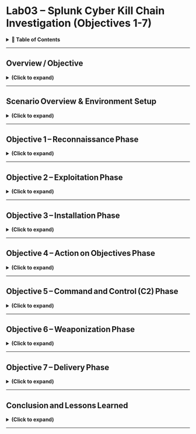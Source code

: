 
# Lab03 – Splunk Cyber Kill Chain Investigation (Objectives 1-7)

<details>
  <summary><b>📘 Table of Contents</b></summary>

  - [Overview / Objective](#overviewobjective-)
    - [Objective](#Objective)
    - [Environment & Prerequisites](#environmentprerequisites)
    - [Step-by-Step Walkthrough](#stepbystepwalkthrough)
    - [Findings / Analysis](#findingsanalysis)
  - [Scenario Overview & Environment Setup](#scenariooverview--environment-setup-)
    - [Scenario](#scenario)
    - [Data Sources](#datasources)
    - [Environment Setup](#environmentsetup)
    - [Independent Checks](#independentchecks)
    - [Findings / Analysis](#findingsanalysis1)
    - [What I Learned](#whatilearned)
  - [Objective 1 – Reconnaissance Phase](#objective1reconnaissancephase-)
    - [Overview](#overview)
    - [Step‑by‑Step Walkthrough](#stepbystepwalkthrough-1)
    - [Findings / Analysis](#findingsanalysis-2)
    - [What I Learned](#whatilearned1-)
  - [Objective 2 – Exploitation Phase](#objective2exploitationphase)
  - [Objective 3 – Installation Phase](#objective3installation-phase)
  - [Objective 4 – Action on Objectives Phase](#objective4actiononobjectives-phase)
  - [Objective 5 – Command and Control (C2) Phase](#objective5commandandcontrolc2phase)
  - [Objective 6 – Weaponization Phase](#objective6weaponizationphase)
  - [Objective 7 – Delivery Phase](#objective7deliveryphase)
  - [Conclusion and Lessons Learned](#conclusionandlessonslearned)
</details>

---

## Overview / Objective </br>

<details>

<summary><b>(Click to expand)</b></summary>

### Objective

The objective was to understand how an incident impacts confidentiality, integrity, or availability (CIA) and how **Splunk**, functioning as a Security Information and Event Management (SIEM) system, supports the incident‑handling process.

In this lab, I conducted a full end-to-end investigation of a simulated cyber incident using Splunk as my primary analysis tool. The scenario involved a web server defacement attack against `imreallynotbatman.com`, hosted by the fictional company Wayne Enterprises. My objectives were to trace the adversary’s actions through each stage of the **Lockheed Martin Cyber Kill Chain**, identify the attacker’s tactics, techniques, and procedures (TTPs), and correlate activity across multiple data sources such as HTTP logs, IDS alerts, and Sysmon telemetry. 

Throughout the lab, I performed detailed Splunk queries to uncover reconnaissance behavior, brute-force authentication attempts, malware installation, command and control (C2) communication, and the final defacement of the target system. Each query was analyzed line-by-line to understand what it revealed about the attacker’s behavior and how it maps to MITRE ATT&CK techniques. The overall objective was to strengthen my ability to think like a SOC analyst — connecting raw log data to broader threat frameworks, applying NIST SP 800-61 principles, and producing an actionable, evidence-based incident report. This lab emphasized not only technical proficiency with Splunk but also structured analytical thinking, documentation, and professional reporting skills critical to cybersecurity operations.


### Environment & Prerequisites

- Splunk Enterprise environment pre‑configured with the `botsv1` dataset.  
- Access to simulated log sources: Suricata IDS, IIS web server, Sysmon, and Fortigate firewall.  
- Familiarity with basic Splunk navigation and search syntax.

### Step‑by‑Step Walkthrough

The lab described incident handling as a structured response to any event that could jeopardize CIA. I reviewed Splunk’s role in aggregating and correlating logs from multiple systems to detect these events. No commands were executed yet, but I examined indexed data to confirm ingestion from multiple sources and verified connectivity to Splunk Search Head and Indexer components.

### Findings / Analysis

Understanding incident handling early clarified how every detection and response task later in the lab aligns with the **NIST SP 800‑61 r2** lifecycle and **CompTIA Security+ Domain 2 (Incident Response)**. The introduction underscored the need for predefined processes and emphasized that SIEM tools automate detection and correlation across multiple log types.

</details>

<!--
## Incident Handling Lifecycle

### Overview / Objective
The goal was to review the **Incident Handling Lifecycle** and understand each of its stages: Preparation, Detection & Analysis, Containment & Eradication, and Post‑Incident Activity.

### Step‑by‑Step Walkthrough
I studied the lifecycle diagram provided and matched each phase to Splunk functionality:
- **Preparation** → Configuring data inputs and alert rules.  
- **Detection & Analysis** → Using correlation searches to detect anomalies.  
- **Containment & Eradication** → Blocking IPs, disabling accounts, or isolating assets.  
- **Post‑Incident Activity** → Reporting and continuous improvement.

### Findings / Analysis
Each phase is cyclical and dependent on accurate log collection. I learned how Splunk supports these by offering correlation searches, risk‑based alerting, and notable events within Enterprise Security.

### What I Learned
The task strengthened my understanding that incident handling is continuous. Every incident fuels process improvement. This maps directly to **Security+ Domain 2.5 (Apply incident response procedures)** and NIST’s emphasis on lessons learned to enhance defensive posture.
-->

---

## Scenario Overview & Environment Setup </br>

<details>

<summary><b>(Click to expand)</b></summary>

### Scenario

The domain `imreallynotbatman.com` was defaced in a simulated breach of Wayne Enterprises. I examined the environment and collected relevant logs to track attacker actions across the Lockheed Martin Cyber Kill Chain.

<p align="center">
  <img src="images/splunk-cyber-kill-chain-investigation-01.png?raw=true&v=2" 
       alt="SIEM alert" 
       style="border: 2px solid #444; border-radius: 6px;" 
       width="300"><br>
  <em>Figure 1</em>
</p>

This part of the lab established the context of the lab and defined what constitutes a **security incident**. 

### Data Sources

- `stream:http` – Network flows.  
- `iis` – Web server access logs.  
- `suricata` – Intrusion Detection System alerts.  
- `XmlWinEventLog:Microsoft‑Windows‑Sysmon` – Endpoint process creation and network events.

### Environment Setup 

The investigation was performed in a virtual machine (VM) environment preconfigured for Splunk analysis. Once deployed, the VM was automatically assigned an internal IP address (`MACHINE_IP`) and initialized within a few minutes. The Splunk instance hosted the `botsv1` dataset — a realistic collection of simulated security event logs designed for enterprise-scale analysis. This dataset included various sourcetypes representing web, network, and host activity, allowing for comprehensive event correlation and threat investigation throughout the lab.

<blockquote>
<strong>Important Note:</strong> IP addresses in this lab are ephemeral and were recorded at the time of each step (placeholders such as `MACHINE_IP` are used in this write-up when the IP changed between sessions).
</blockquote>

I accessed Splunk Enterprise on the target VM (`10.201.17.82`, `http://10.201.33.31`, `10.201.117.123`, `10.201.119.166`, `10.201.5.103`, `10.201.35.24`, `10.201.116.59`, or `10.201.112.116`) using the AttackBox browser (AttackBox IP `10.201.122.5`,  `10.201.117-139`, or `10.201.81.194`). From the provided AttackBox (on the lab network) I verified reachability with ping, enumerated services with nmap, and inspected any web interfaces by opening `10.201.17.82` or `http://10.201.33.31` in the AttackBox browser.

- **Target:**  `10.201.17.82` and `10.201.33.31` (deployed in an isolated virtual lab environment)  
- **Context:**  I deployed the target machine and used the attacker VM to perform reconnaissance and basic connection tests.
- **Event Logs Source**: The dataset for this lab was indexed under [`index=botsv1`](https://github.com/splunk/botsv1), which contained all event data necessary for the analysis. The results showed multiple sourcetypes representing various log formats (network, web, and host data). This confirmed that the dataset was properly loaded and gave me a clear view of the log sources I would be analyzing throughout the lab.

In Splunk’s Search & Reporting app I confirmed the index=botsv1 dataset with `index=botsv1 | stats count by sourcetype` to understand what types of data were available

<p align="left">
  <img src="images/splunk-cyber-kill-chain-investigation.png?raw=true&v=2" 
       alt="SIEM alert" 
       style="border: 2px solid #444; border-radius: 6px;" 
       width="700"><br>
</p>

### Independent Checks 

I performed some independent, exploratory checks outside the provided lab instructions to validate connectivity and practice reconnaissance techniques.

<h4>(1) Checking Basic Connectivity (AttackBox Linux Bash terminal)</h4>

My goal here is to quickly confirm  whether the target is reachable from the AttackBox (verifies network connectivity and that the VM is up).

<p align="left">
  <img src="images/splunk-cyber-kill-chain-investigation-02.png?raw=true&v=2" 
       alt="SIEM alert" 
       style="border: 2px solid #444; border-radius: 6px;" 
       width="500"><br>
  <em>Figure 2</em>
</p>

```bash
ping -c 3 10.201.17.82
```
- `ping` — Sends ICMP Echo Request packets to the target to check if the host responds. Useful for basic reachability checks.
- `-c 3` — Limits the ping to 3 ICMP packets so the test is quick and concise.
- `10.201.17.82` — Target IP assigned to the analysis VM.

<h4>(2) Discovering Open Ports via Nmap (Attackbox Linux Bash terminal)</h4>

I also wanted to  enumerate which ports are open and which services are listening so I know where to focus further testing (web, SSH, custom services, etc.).

<p align="left">
  <img src="images/splunk-cyber-kill-chain-investigation-03.png?raw=true&v=2" 
       alt="SIEM alert" 
       style="border: 2px solid #444; border-radius: 6px;" 
       width="500"><br>
  <em>Figure 3</em>
</p>

Welp, that didn't work, so I just moved on for now. This is all my own confirmation check, and not necessary for this lab.

```bash
nmap -sS -sV -p- 10.201.17.82
```
- `nmap` — Network scanner used to discover hosts and services on a network.
- `-sS` — TCP SYN scan (also called "half-open" scan). It sends a SYN and analyzes the response without completing the TCP handshake; it's fast and stealthier than a full connect scan.
- `-sV` — Service/version detection. Nmap attempts to identify the service running on each open port and the software version (e.g., Apache 2.4.41).
- `-p-` — Scan every TCP port (1–65535). Useful if you want a full port sweep rather than just common ports.
- `10.201.17.82` — The target IP.

<h4>(3) Checking Basic Connectivity (AttackBox Linux Bash terminal)</h4>

My goal here is to try verifying that the web server is present, inspect response headers (server, cookies, redirects, status codes), and quickly retrieve pages for manual review or to inform later automated testing.

<p align="left">
  <img src="images/splunk-cyber-kill-chain-investigation-04.png?raw=true&v=2" 
       alt="SIEM alert" 
       style="border: 2px solid #444; border-radius: 6px;" 
       width="500"><br>
  <em>Figure 4</em>
</p>

```bash
curl -I http://10.201.17.82
curl http://10.201.17.82/index.php
```
- `curl` — Command-line tool to transfer data from or to a server using various protocols (HTTP, HTTPS, FTP, etc.).
- `-I` — Requests only the HTTP headers (HEAD request), useful for quickly seeing server type, status code, and response headers without downloading the full page.
- `http://10.201.17.82` — The target’s web root. If a web service listens on a nonstandard port, include `:port` (for example `http://10.201.17.82:8000`).
- `http://10.201.17.82/index.php` — Example path to fetch a specific page or endpoint to see content or responses.

<h4>(4) Testing Specific TCP Ports via netcat (AttackBox Linux Bash terminal)</h4>

I wanted quick verification of whether a specific port is accepting TCP connections (faster than a full nmap when you want to check individual services).

<p align="left">
  <img src="images/splunk-cyber-kill-chain-investigation-05.png?raw=true&v=2" 
       alt="SIEM alert" 
       style="border: 2px solid #444; border-radius: 6px;" 
       width="500"><br>
  <em>Figure 5</em>
</p>

```bash
nc -vz 10.201.17.82 80
nc -vz 10.201.17.82 22
```
- `nc` (netcat) — Lightweight utility for reading/writing raw TCP/UDP connections. Great for quick port checks and banner grabbing.
- `-v` — Verbose output to show connection attempts and results.
- `-z` — Zero-I/O mode: used for scanning/listening without sending data (useful for quick port checks).
- `10.201.17.82 80` — Target IP and port to test (80 = HTTP).

#### Practical Checklist I Used
- Deploy the target VM and copy the target IP. 
- Open the AttackBox and ensure I am on the lab network.  
- Run `ping` to confirm host is up.  
- Run `nmap` (full or targeted) to discover open ports and services.  
- Use `curl` or the AttackBox browser to fetch web pages if HTTP(S) is available.  
- Use `nc` to quickly test specific ports.  
- If SSH is exposed and credentials are provided by the lab, use `ssh` for interactive access.  
- Terminate or extend the VM when finished with the investigation.

### Findings / Analysis

All expected sourcetypes were present. Understanding these sources early streamlined later correlation searches across network and host data. This setup phase emphasized the importance of situational awareness before analysis. Knowing data sources and their fields prevents misinterpretation of logs—a skill fundamental to blue‑team operations. This relates to **MITRE ATT&CK TA0001 (Initial Access)** and Security+ objectives covering data collection and correlation.


</details>

---

## Objective 1 – Reconnaissance Phase </br>
<details>

<summary><b>(Click to expand)</b></summary>

### Overview

The objective was to detect early reconnaissance activity targeting `imreallynotbatman.com`. Reconnaissance is the first phase of the Cyber Kill Chain, where adversaries gather intelligence about targets.


### Step‑by‑Step Walkthrough

<h4>(Step 1) I began by searching the dataset for any logs referencing the domain.</h4>

```spl
index=botsv1
imreallynotbatman.com
```
- **index=botsv1**  –  Specifies the data source or repository (database of logs).
- **imreallynotbatman.com**  –  Specifies the specific domain I'm investigating, like a keyword search for the targeted domain to capture any events involving the compromised (defaced) web server.

<p align="left">
  <img src="images/splunk-cyber-kill-chain-investigation-06.png?raw=true&v=2" 
       alt="SIEM alert" 
       style="border: 2px solid #444; border-radius: 6px;" 
       width="1000"><br>
  <em>Figure 6</em>
</p>

This returned several sourcetypes, including `suricata`, `stream:http`, `fortigate_utm`, and `iis`. 

<p align="left">
  <img src="images/splunk-cyber-kill-chain-investigation-07.png?raw=true&v=2" 
       alt="SIEM alert" 
       style="border: 2px solid #444; border-radius: 6px;" 
       width="1000"><br>
  <em>Figure 7</em>
</p>

<h4>(Step 2) I refined the query to focus on HTTP traffic because the domain represents a web address.</h4>

I first limited my query to `HTTP` traffic using `sourcetype=stream:http` to focus only on web communication logs and reduce unrelated results. This made the search faster and more precise, allowing me to see which source IPs had connected to that domain. The results showed two main IPs — `40.80.148.42` and `23.22.63.114`, with the first generating the majority of HTTP requests, suggesting it was the primary host involved in the connection.

<p align="left">
  <img src="images/splunk-cyber-kill-chain-investigation-08.png?raw=true&v=2" 
       alt="SIEM alert" 
       style="border: 2px solid #444; border-radius: 6px;" 
       width="1000"><br>
  <em>Figure 8</em>
</p>

```spl
index=botsv1
imreallynotbatman.com
sourcetype=stream:http
```
- **sourcetype=stream:http** – Selects HTTP network flows to focus on web communication logs and investigate potential enumeration behavior.  

From this search, I identified two IPs (`40.80.148.42` and `23.22.63.114`) repeatedly connecting to the server (identified via `src_ip` field in Splunk). `40.80.148.42` was by far generating the majority of the HTTP requests. So I investigated `40.80.148.42` first.

<p align="left">
  <img src="images/splunk-cyber-kill-chain-investigation-09.png?raw=true&v=2" 
       alt="SIEM alert" 
       style="border: 2px solid #444; border-radius: 6px;" 
       width="1000"><br>
  <em>Figure 9</em>
</p>

<h4>(Step 3) I needed to validate that this was indeed a scanning attempt by `40.80.148.42`.</h4>

I started by narrowing my search query to Suricata logs using the query:

```spl
index=botsv1
imreallynotbatman.com
sourcetype:suricata
```

<p align="left">
  <img src="images/splunk-cyber-kill-chain-investigation-10.png?raw=true&v=2" 
       alt="SIEM alert" 
       style="border: 2px solid #444; border-radius: 6px;" 
       width="1000"><br>
  <em>Figure 10: This query will show the logs from the suricata log source that are from the source IP 40.80.248.42</em>
</p>

After using the Suricata IDS logs, and then filtering events generated by the source IP `40.80.148.42`, I found 46 distinct alert signatures under the `alert.signature` field. These included exploit attempts (active recon) such as Cross-Site Scripting, SQL Injection, XXE, and Shellshock (CVE-2014-6271). Most likely to test or exploit vulnerabilities. 

The large number of repeated detections and variety of triggered signatures confirm that this IP was performing reconnaissance and vulnerability scanning against the target host 192.168.250.70.

<p align="left">
  <img src="images/splunk-cyber-kill-chain-investigation-11.png?raw=true&v=2" 
       alt="SIEM alert" 
       style="border: 2px solid #444; border-radius: 6px;" 
       width="1000"><br>
  <em>Figure 11</em>
</p>

While reviewing Suricata events for source IP `40.80.148.42`, one of the first alerts observed was “SURICATA HTTP Host header invalid.” This alert typically appears when an HTTP request contains a malformed or empty Host header, which is something normal browsers rarely do. 

HTTP requests with empty headers are common with automated vulnerability scanners or reconnaissance tools, which sends deliberately malformed requests to see how a web server responds. The goal of this attacker was most likely to fingerprint the web application, determine how it handles unexpected inputs, and identify potential misconfigurations.

<p align="left">
  <img src="images/splunk-cyber-kill-chain-investigation-12.png?raw=true&v=2" 
       alt="SIEM alert" 
       style="border: 2px solid #444; border-radius: 6px;" 
       width="1000"><br>
  <em>Figure 12</em>
</p>

Because this activity doesn’t exploit a specific vulnerability but instead maps and tests the server’s behavior, it’s a strong indicator of active reconnaissance.

### Findings / Analysis

- `40.80.148.42` accounted for over  90 % of the requests, and was consistent with automated vulnerability scanning. Active recon evidence included frequent GET requests.
- I filtered the Suricata logs for traffic from the attacker IP `40.80.148.42` to the web server `192.168.250.70`. In the `http_referrer` field, I found multiple entries pointing to paths such as `/joomla/index.php` and `/joomla/administrator/`. These are specific to the Joomla content management system, confirming the web server was running Joomla. This field typically shows the URL of the webpage that directed the client to the current resource, so basically where each request originated from.
- To further investigate the nature of the attack, I examined the `http_user_agent` field in the same logs. This field identifies the software or tool that generated each `HTTP` request, which helps determine whether the traffic originated from a legitimate browser or an automated scanner. Within this field, I found entries containing the string `acunetix_wvs_security_test`, a known signature used by the Acunetix web vulnerability scanner. Combined with the presence of the Shellshock (CVE-2014-6271) exploit pattern, this confirms that the attacker was using Acunetix to perform automated reconnaissance and vulnerability testing against the Joomla server.
- Summary:
  - CMS of web server: Joomla
  - Scanner attacker likely used: Acunetix
  - CVE: 2014-6271 (Shellshock)

### What I Learned

This task demonstrated how correlated IDS and network logs can expose early attacker behavior. Recognizing reconnaissance helps defenders act during the earliest possible stage of an attack, aligning with **Security+ Domain 3 (Threat Detection)** and **NIST IR Phase – Identification** (Woohoo! Earning my CompTIA Sec+ cert was worth it).

</details>

---

## Objective 2 – Exploitation Phase</br>

<details>

<summary><b>(Click to expand)</b></summary>

### Overview
The objective was to confirm whether the attacker attempted or succeeded in exploiting vulnerabilities discovered during reconnaissance—specifically targeting the Joomla CMS running on the web server.

**The information we have so far:**
- I found two IP addresses from the reconnaissance phase that were sending requests to the web server:
    - `40.80.148.42`
    - `23.22.63.114`
 - One of the IPs `40.80.148.42` was seen attempting to scan the web server with IP `192.168.250.70`.
 - The attacker was using the web scanner Acunetix for the scanning attempt.
 - The webserver is using the Joomla CMS.

### Step‑by‑Step Walkthrough

<h4>(Step 1) I began by running three Splunk searches to analyze web activity targeting the imreallynotbatman.com web server</h4>

  - <b>First query:</b> I immediately noticed `40.80.148.42` has made the majority of requests with 17483 requests and `23.22.63.114` made 1235 requests against web server (Figure 13).
  - <b>Second query:</b> Saw that `40.80.148.42`, `23.22.63.114`, and `192.168.2.50` have all made HTTP requests to the web server by looking into the `src_ip` field (Figure 14). Looking into the `http_method` field, I saw that most of the HTTP traffic observed consisted of POST requests directed at the web server (see Figure 15).
  - <b>Third query:</b> Confirmed that both `40.80.148.42` and `23.22.63.114` sent POST requests to the web server, with the majority originating from `40.80.148.42` (see Figure 16).

<blockquote>
Below are more details about each query and the corresponding findings.
</blockquote>

_<b>First query (Step 1)</b>_

This query was used to identify which client IPs accessed the domain name, and the count events per source IP, regardless of how it resolved (`sourcetype=stream:*`). This search focused on hostname-based activity across multiple Stream sourcetypes (`sourcetype=stream:*`), capturing a broad view of traffic involving the domain (including DNS and HTTP Host header references).

<p align="left">
  <img src="images/splunk-cyber-kill-chain-investigation-13.png?raw=true&v=2" 
       alt="SIEM alert" 
       style="border: 2px solid #444; border-radius: 6px;" 
       width="1000"><br>
  <em>Figure 13</em>
</p>

```spl
index=botsv1 imreallynotbatman.com sourcetype=stream:* 
| stats count(src_ip) as Requests by src_ip 
| sort -Requests
```

- **sourcetype=stream*** – Includes all protocol types captured by Splunk Stream. This provides a full view of potential attack vectors.  
- **stats count(src_ip) as Requests by src_ip** – Counts events per source IP. Doing so identifies hosts generating abnormal traffic.  
- **sort -Requests** – Orders results descending. This is to highlight the most active attackers first.

_<b>Second query (Step 1)</b>_

This query was used to narrow the scope to HTTP requests directed specifically to the web server’s IP address to identify all inbound HTTP traffic. This provided a more focused look at network-level interactions and potential data submissions to the site. As part of the second query, I looked into the `http_method` field and saw that most of the HTTP traffic observed consisted of POST requests directed at the web server (see Figure 15). POST requests typically carry credentials during authentication.

```spl
index=botsv1
sourcetype=stream:http
dest_ip="192.168.250.70"
```

- **dest_ip="192.168.250.70"** – Specifies the web server. Helps focus on attacker traffic targeting the web server.  
- **sourcetype=stream:http** - Specifically records HTTP protocol events, including details like source/destination IPs, methods (GET/POST), URLs, headers, and response codes.

<p align="center">
  <img src="images/splunk-cyber-kill-chain-investigation-14.png?raw=true&v=2" width="45%">
  <img src="images/splunk-cyber-kill-chain-investigation-15.png?raw=true&v=2" width="45%">
  <br>
  <sub>Figure 14 (left) & Figure 15 (right)</sub>
</p>

_<b>Third query (Step 1)</b>_ 

Was used to identify which IP addresses sent POST requests to the web server and counted how many requests each one made.

```spl
index=botsv1
sourcetype=stream:http
dest_ip="192.168.250.70"
http_method=POST
```

- **dest_ip="192.168.250.70"** – Specifies the web server. Helps focus on attacker traffic targeting the web server.  
- **sourcetype=stream:http** - Specifically records HTTP protocol events, including details like source/destination IPs, methods (GET/POST), URLs, headers, and response codes.
- **http_method=POST** - Narrowed the scope to HTTP POST requests directed specifically to the web server’s IP address.

<p align="left">
  <img src="images/splunk-cyber-kill-chain-investigation-16.png?raw=true&v=2" 
       alt="SIEM alert" 
       style="border: 2px solid #444; border-radius: 6px;" 
       width="1000"><br>
  <em>Figure 16</em>
</p>

<h4>(Step 2) After identifying that the target web server uses the Joomla CMS, I wanted to check if anyone tried accessing the admin login page. Admin pages are important to monitor because attackers often try to reach them first when attempting to log in or exploit a site. I began by running two Splunk queries</h4>

<blockquote>
Through a quick online search, I learned that Joomla’s admin login page is usually found at: `/joomla/administrator/index.php`. 
</blockquote>

- <b>First query:</b> Immediately noticed after inspecting the `form_data` field that there were multiple login attempts to `/joomla/administrator/index.php`. The field `form_data` contained the requests sent through the form on the admin panel page, which has a login page.
- <b>Second query:</b> Used to create a table containing important fields such as destination ip (`dest_ip`), HTTP method (`http_method`), URI (`uri`), and form data (`form_data`), and eventually IP `23.22.63.114` was trying to guess the password by brute-forcing and attempting numerous passwords.

<blockquote>
Below are more details about each query and the corresponding findings.
</blockquote>

_<b>First query (Step 2)</b>_ 

Used to identify traffic coming into this URI (`/joomla/administrator/index.php`). 

```spl
index=botsv1
imreallynotbatman.com
sourcetype=stream:http
dest_ip="192.168.250.70"
uri="/joomla/administrator/index.php"
```

- **imreallynotbatman** - Matches the domain name in the event data (like in the HTTP host header). This ensured I was only pulling events related to that specific website, especially if the same web server hosts multiple domains.
- **dest_ip="192.168.250.70"** – Specifies the web server. Helps focus on attacker traffic targeting the web server's IP address at the network level. Ensured I was only capturing traffic sent to the actual web server, regardless of what hostname or alias was used in the request.
- **sourcetype=stream:http** - Specifically records HTTP protocol events, including details like source/destination IPs, methods (GET/POST), URLs, headers, and response codes.
- **uri="/joomla/administrator/index.php"** - Specifies the URI path being requested. In this case, it filters for requests targeting Joomla’s admin login page, which is a common location attackers probe when trying to gain access.

<p align="left">
  <img src="images/splunk-cyber-kill-chain-investigation-17.png?raw=true&v=2" 
       alt="SIEM alert" 
       style="border: 2px solid #444; border-radius: 6px;" 
       width="1000"><br>
  <em>Figure 17</em>
</p>

_<b>Second query (Step 2)</b>_

Was used to create a table containing important fields such as destination ip (`dest_ip`), HTTP method (`http_method`), URI (`uri`), and form data (`form_data`), and eventually extract the username and password credentials attempted using `form_data`. 

```spl
index=botsv1
imreallynotbatman.com
sourcetype=stream:http
dest_ip="192.168.250.70"
uri="/joomla/administrator/index.php"
| table _time uri src_ip dest_ip form_data
```

- **imreallynotbatman** - Matches the domain name in the event data (like in the HTTP host header). This ensured I was only pulling events related to that specific website, especially if the same web server hosts multiple domains.
- **sourcetype=stream:http** - Specifically records HTTP protocol events, including details like source/destination IPs, methods (GET/POST), URLs, headers, and response codes.
- **dest_ip="192.168.250.70"** – Specifies the web server. Helps focus on attacker traffic targeting the web server's IP address at the network level. Ensured I was only capturing traffic sent to the actual web server, regardless of what hostname or alias was used in the request.
- **uri="/joomla/administrator/index.php" - Specifies the URI path being requested. In this case, it filters for requests targeting Joomla’s admin login page, which is a common location attackers probe when trying to gain access.
- **table _time uri src_ip dest_ip form_data** - Took all results from my search and displayed only the specific fields I cared about in a easy-to-read table.

<p align="left">
  <img src="images/splunk-cyber-kill-chain-investigation-18.png?raw=true&v=2" 
       alt="SIEM alert" 
       style="border: 2px solid #444; border-radius: 6px;" 
       width="1000"><br>
  <em>Figure 18</em>
</p>

<blockquote>
Inspecting the `form_data` field revealed multiple login attempts to `/joomla/administrator/index.php` from IP `23.22.63.114`.
</blockquote>

<blockquote>
<strong>Note:</strong> To further narrow down my results, I could add a specific source IP to the query, such as src_ip="40.80.148.42". This would limit the search to only show HTTP requests sent from that particular client. Filtering by source IP helps identify which system initiated the traffic, making it easier to trace suspicious behavior or confirm repeated login attempts from the same host. This kind of filter is especially useful when analyzing targeted activity against the Joomla admin login page.
</blockquote>

<h4>(Step 3) After confirming that most traffic to "/joomla/administrator/index.php" (Joomla's admin login page) were POST requests (mostly from `40.80.148.42`, with some from `23.22.63.114`), I wanted to extract the submitted form fields to see the username and password values those POST attempts used.</h4>

Previously, after inspecting the `form_data` field and confirmed multiple login attempts to `/joomla/administrator/index.php`, I used regex to extract only the username (`username`) and password (`passwd`) fields:

```spl
index=botsv1
sourcetype=stream:http
dest_ip="192.168.250.70"
http_method=POST
uri="/joomla/administrator/index.php"
form_data=*username*passwd*
| table _time uri src_ip dest_ip form_data
```

- **sourcetype=stream:http** - Filters to HTTP events captured by Splunk Stream (application-layer HTTP requests and related fields).
- **dest_ip="192.168.250.70"** – Specifies destination IP which only returns events whose destination IP is the web server.
- **http_method=POST** - Keeps only HTTP POST requests (commonly used for form submissions, like login attempts).
- **uri="/joomla/administrator/index.php"** - Specifies the URI path being requested. In this case, it filters for requests targeting Joomla’s admin login page, which is a common location attackers probe when trying to gain access.
- **form_data=*username*passwd*** - Wildcard match intended to find events where the `form_data` field contains the fields `username` and `passwd`.
- **table _time uri src_ip dest_ip form_data** - Took all results from my search and displayed only the specific fields I cared about in a easy-to-read table.

<blockquote>
<strong>Note:</strong> I filtered HTTP POST traffic to `dest_ip=192.168.250.70` and the Joomla admin URI `/joomla/administrator/index.php` to find login attempts. I used the server IP rather than the domain because the IP reliably captures all traffic to that machine in this lab environment; adding the domain would only be necessary if the server hosted multiple sites and I needed to confirm the virtual host. I then displayed "form_data" to inspect submitted "username" and "passwd" values.
</blockquote>

<p align="left">
  <img src="images/splunk-cyber-kill-chain-investigation-19.png?raw=true&v=2" 
       alt="SIEM alert" 
       style="border: 2px solid #444; border-radius: 6px;" 
       width="1000"><br>
  <em>Figure 19</em>
</p>

<h4>(Step 4) After extracting the submitted form fields to see the username and password values those POST attempts used, I ran two Splunk queries utilizing regular expressions.</h4>
  
- **The first query** was to extract all password found in the `passwd` field.
- **The second query** was used identify whether credential submissions came from normal browsers or from automated tools/scripts; patterns in user-agents help distinguish human traffic from likely scanning or brute-force activity.

<blockquote>
Below are more details about each query and the corresponding findings.
</blockquote>

_<b>First query (Step 4)</b>_

Used to extract all password found in the `passwd` field.

```spl
index=botsv1
sourcetype=stream:http
dest_ip="192.168.250.70"
http_method=POST
form_data=*username*passwd*
| rex field=form_data "passwd=(?<creds>\w+)"
| table src_ip creds
```

- **sourcetype=stream:http** - Filters to HTTP events captured by Splunk Stream (application-layer HTTP requests and related fields).
- **dest_ip="192.168.250.70"** – Specifies destination IP which only returns events whose destination IP is the web server.
- **http_method=POST** - Keeps only HTTP POST requests (commonly used for form submissions, like login attempts).
- **form_data=*username*passwd*** - Wildcard match intended to find events where the `form_data` field contains the fields `username` and `passwd`.
- **| rex field=form_data "passwd=(?<creds>\w+)"** — extract the password value into a new field called `creds`.
    - **?<creds>** — name for the capture. In Splunk rex, that becomes the field name `creds`
    - **\w** — a character class that matches any “word” character: letters (A–Z, a–z), digits (0–9), and underscore (_)
    - **+** — a quantifier meaning “one or more” of the previous token
    - Together: **(?<creds>\w+)** captures one or more word characters and stores them in the field `creds`
- **| table src_ip creds** - Show a simple table with the client IP and the extracted password.

<blockquote>
<strong>Note:</strong>I removed the uri filter (uri="/joomla/administrator/index.php") filter to capture any HTTP POSTs to `192.168.250.70` that included login fields, since credential submissions can occur at multiple or inconsistent paths and the uri field is not always present in every event. The query then uses a rex to extract the "passwd" value into "creds" and shows the source IP and password attempts.
</blockquote>

<p align="left">
  <img src="images/splunk-cyber-kill-chain-investigation-20.png?raw=true&v=2" 
       alt="SIEM alert" 
       style="border: 2px solid #444; border-radius: 6px;" 
       width="1000"><br>
  <em>Figure 20</em>
</p>

_<b>Second query (Step 4)</b>_ 

I ran this query to identify whether credential submissions came from normal browsers or from automated tools/scripts. Patterns in "user-agents" helped distinguish human traffic from likely scanning or brute-force activity.

This query finds POSTs to the server that look like login attempts, pulls out the password token into `creds`, and shows when they happened (`_time`), who sent them (`src_ip`), what `URI` was requested, and which client/tool (`user_agent`) made the request.

```spl
index=botsv1
sourcetype=stream:http
dest_ip="192.168.250.70"
http_method=POST
form_data=*username*passwd*
| rex field=form_data "passwd=(?<creds>\w+)"
| table _time src_ip uri http_user_agent creds
```

- **sourcetype=stream:http** - Filters to HTTP events captured by Splunk Stream (application-layer HTTP requests and related fields).
- **dest_ip="192.168.250.70"** – Specifies destination IP which only returns events whose destination IP is the web server.
- **http_method=POST** - Keeps only HTTP POST requests (commonly used for form submissions, like login attempts).
- **form_data=*username*passwd*** - Wildcard match intended to find events where the `form_data` field contains the fields `username` and `passwd`.
- **| rex field=form_data "passwd=(?<creds>\w+)"** — extract the password value into a new field called `creds`.
    - **?<creds>** — name for the capture. In Splunk rex, that becomes the field name `creds`
    - **\w** — a character class that matches any “word” character: letters (A–Z, a–z), digits (0–9), and underscore (_)
    - **+** — a quantifier meaning “one or more” of the previous token
    - Together: **(?<creds>\w+)** captures one or more word characters and stores them in the field `creds`
- **| table _time src_ip uri http_user_agent creds** - Shows a table that outputs as a table showing:
    - **_time** = when the request happened
    - **src_ip** = client IP that made the request
    - **uri** = requested path (even though you didn’t filter on it here)
    - **http_user_agent** = the browser or tool used
    - **creds** = the extracted password value

<p align="left">
  <img src="images/splunk-cyber-kill-chain-investigation-21.png?raw=true&v=2" 
       alt="SIEM alert" 
       style="border: 2px solid #444; border-radius: 6px;" 
       width="1000"><br>
  <em>Figure 21</em>
</p>

This result clearly shows a continuous brute-force attack attempt from an IP `23.22.63.114` using what appears to be a python script. 1 login attempt from IP `40.80.148.42` using the Mozilla browser. The successful credentials were `admin : batman`, originating from `40.80.148.42`.

<blockquote>
<strong>Note:</strong> I updated the extraction to create separate fields (`username` and `passwd`) using rex, [^&\s]+ and urldecode(), so both submitted credentials appear in the table (preventing one extraction from overwriting the other).
</blockquote>

```spl
index=botsv1 sourcetype=stream:http dest_ip="192.168.250.70" http_method=POST form_data=*username*passwd*
| rex field=form_data "passwd=(?<password>[^&\s]+)"
| rex field=form_data "username=(?<username>[^&\s]+)"
| eval username = urldecode(username), password = urldecode(password)
| table _time src_ip uri http_user_agent username password
```

- **password** and **username** are separate fields - Gives each reg a different name so one doesn’t overwrite the other; I end up with two columns (username, password) instead of one mixed-up creds.
- **[^&\s]+** - Basically means “grab everything until the next & or space,” so it captures special characters and the full value (e.g., passwd=p@ss! → p@ss!) instead of stopping at non-word chars.
- **urldecode()** converts URL-encoded characters to normal text (e.g., %40 → @, + → space), so I could read the actual username/password instead of gibberish.

### Findings / Analysis

- Evidence confirmed a brute‑force attack followed by successful authentication. `23.22.63.114` performed failed attempts while `40.80.148.42` achieved login success.
- Analysis of the `botsv1` logs shows a coordinated scanning and credential-attack against the Joomla admin endpoint (`/joomla/administrator/index.php`) on `192.168.250.70`.
- Two hostile IPs were prominent: `40.80.148.42` (the source of the majority of requests and broader Acunetix-style scanning) and `23.22.63.114` (which generated numerous repeated POSTs consistent with brute-force attempts).
- By extracting `form_data` with rex I recovered submitted credentials and found that most attempts from `23.22.63.114` failed, while `40.80.148.42` achieved a successful login using `admin:batman`.
- `User-agent`  further differentiated the traffic which was automated/scripted agents for the brute-force activity versus a browser-like agent for the successful login—so the activity aligns with scanning followed by credential compromise (ATT&CK T1110).

### What I Learned
This task taught me how to use Splunk dto detect web-based brute-force and credential attacks through HTTP method filtering and field extraction. It emphasized the value of regex for pulling data points from raw logs and how statistics commands summarize large volumes eddiciently. From a SOC perspective, this correlated to MITRO ATT&CK T1110 (Brute Force) and Security Domain 3.2 (Analyze Indicators of Compromise).

</details>

---

## Objective 3 – Installation Phase</br>

<details>

<summary><b>(Click to expand)</b></summary>

### Overview
The objective of this task was to now verify whether the attacker successfully installed or executed any malicious payloads following exploitation. In the Cyber Kill Chain, **Installation** represents the stage where adversaries establish persistence within a target environment, typically by deploying malware or backdoors. 

I ran 3 Splunk queries to achieve this:

  - <b>First query:</b> I ran this query to search for evidence of file uploads to the compromised host (web server) with the IP `192.168.250.70`.
  - <b>Second query:</b> Saw that `40.80.148.42`, `23.22.63.114`, and `192.168.2.50` have all made HTTP requests to the web server by looking into the `src_ip` field (Figure 14). Looking into the `http_method` field, I saw that most of the HTTP traffic observed consisted of POST requests directed at the web server (see Figure 15).
  - <b>Third query:</b> Confirmed that both `40.80.148.42` and `23.22.63.114` sent POST requests to the web server, with the majority originating from `40.80.148.42` (see Figure 16).

<blockquote>
Below are more details about each query and the corresponding findings.
</blockquote>

### Step‑by‑Step Walkthrough

<h4>(Step 1) After confirming successful authentication from the prior phase (`40.80.148.42` achieved a successful login using `admin:batman`), I searched for evidence of file uploads to the compromised host using the first query</h4>

```spl
index=botsv1
sourcetype=stream:http
dest_ip="192.168.250.70" *.exe
```
- **index=botsv1** – Targets the dataset containing simulated incident logs. Ensured only relevant Splunk BOTSv1 data is queried.  
- **sourcetype=stream:http** – Filters events to HTTP network traffic. Malware is often delivered via HTTP uploads.  
- **dest_ip="192.168.250.70"** – Specifies the compromised web server. Focuses on inbound traffic directed at the victim.  
- **.exe** – Keyword search for executable files. This detects potential binary uploads used to install persistence agents.

<p align="left">
  <img src="images/splunk-cyber-kill-chain-investigation-22.png?raw=true&v=2" 
       alt="SIEM alert" 
       style="border: 2px solid #444; border-radius: 6px;" 
       width="1000"><br>
  <em>Figure 22</em>
</p>

I examined the `part_filename{}` field in Splunk to identify any files transferred over the network during the activity. The results displayed two filenames: `3791.exe` and `agent.php`, which appear to be executable files in HTTP traffic that were either downloaded or executed on the web server.

<h4>(Step 2) I had to confirm if any of these files came from the IP addresses that were found to be associated in objective 2</h4>

- `40.80.148.42`,
- `23.22.63.114`, or
- `192.168.2.50`

I ran the following search query to find out if `3791.exe` came from any of the the IP addresses in question:

```spl
index=botsv1
sourcetype=stream:http
dest_ip="192.168.250.70"
"part_filename{}"="3791.exe"
```
- **index=botsv1** - Searches within the `botsv1` dataset (the index containing all related logs).
- **sourcetype=stream:http** - Filters results to only include HTTP traffic logs captured by the Stream app.
- **dest_ip="192.168.250.70"** - Limits results to web traffic where the destination IP is the target web server `192.168.250.70` which the compromised web server.
- **"part_filename{}"="3791.exe"** - Finds HTTP events that reference or transfer the executable named `3791.exe` found from the previous query (potentially a malicious executable).

<p align="left">
  <img src="images/splunk-cyber-kill-chain-investigation-23.png?raw=true&v=2" 
       alt="SIEM alert" 
       style="border: 2px solid #444; border-radius: 6px;" 
       width="1000"><br>
  <em>Figure 23</em>
</p>

I checked the `c_ip` (client IP address) field to see which host on the network requested or downloaded `3791.exe`. This allowed me to trace the origin of the activity within the environment. They were uploaded by the attacker IP `40.80.148.42`.

<blockquote>
Both "src_ip" and "c_ip" confirms the IP that started any process, but "c_ip" is application-focused (the client in a session), while "src_ip" is network-focused (the raw source of the packet).
</blockquote>

<blockquote>
I reviewed the "c_ip" field to identify which host initiated the HTTP request for `3791.exe`. Since the data came from the `stream:http` sourcetype, it records application-level traffic using client/server roles, so the "c_ip" field shows the requesting client, while "src_ip" isn’t present in this type of log.
</blockquote>

<h4>(Step 3) Now, I needed to confirm whether the file, `3791.exe`, was executed</h4>

I ran the query `index=botsv1 "3791.exe"`, which returned 76 events distributed across multiple sourcetypes, with the majority (about 91%) coming from `XmlWinEventLog`, followed by a few from `WinEventLog`, `stream:http`, `fortigate_utm`, and `suricata`. 

This distribution shows that most of the activity involving `3791.exe` was captured through host-based Windows event logging, specifically Sysmon. While a small number of the remaining events originated from network and security monitoring sources. 

- The `XmlWinEventLog` entries indicates that the file was executed or interacted with at the endpoint level
- And its presence in `stream:http` suggests it may have been downloaded or transferred via HTTP traffic.

Overall, this correlation between host and network data points to a potential infection vector where `3791.exe` was delivered over the network and then executed on the host system.

<blockquote>
I ran this specific query to trace the presence and activity of a suspicious file (`3791.exe`) across multiple log sources.
</blockquote>

<blockquote>
It’s called out as Sysmon because the `XmlWinEventLog` entries come from the Sysmon Operational log, which records detailed host-based activity. It's basically showing that `3791.exe` wasn’t just downloaded, but also ran on the endpoint.
</blockquote>

```spl
index=botsv1
"3791.exe"
```
- **"3791.exe"** – Search term for the suspected malware. This validates that the payload was run after upload.

<p align="left">
  <img src="images/splunk-cyber-kill-chain-investigation-24.png?raw=true&v=2" 
       alt="SIEM alert" 
       style="border: 2px solid #444; border-radius: 6px;" 
       width="1000"><br>
  <em>Figure 24</em>
</p>

<h4>(Step 4) After confirming traces of the executable `3791.exe` were identified in multiple sources including `Sysmon`, `WinEventLog`, and `Fortigate_UTM`, I needed to determine whether the file was executed on the host. Sysmon data was examined because the majority (about 91%) of the executable's presence was coming from `XmlWinEventLog`</h4>

<blockquote>
Sysmon provides detailed system-level monitoring of process activity. In particular, **Event ID 1 (Process Creation)** logs evidence of newly started processes and includes valuable fields like ProcessGUID, command line arguments, and file hashes. Leveraging this event type allows me to confirm and gather evidence of if `3791.exe` was executed on the system and when it was executed.
<strong>Reference:</strong> https://learn.microsoft.com/en-us/sysinternals/downloads/sysmon
</blockquote>

```spl
index=botsv1
"3791.exe"
sourcetype="XmlWinEventLog"
EventCode=1
```
- **sourcetype=XmlWinEventLog** – Targets Windows event logs forwarded to Splunk. Sysmon records detailed process events.  
- **"3791.exe"** – Search term for the suspected malware. Validates that the payload was run after upload.
- **EventCode=1** – Filters for process creation events. Event ID 1 confirms the execution of a binary.

<blockquote>
This query will look for the process creation logs containing the term `3791.exe` in the logs.
</blockquote>

<p align="left">
  <img src="images/splunk-cyber-kill-chain-investigation-25.png?raw=true&v=2" 
       alt="SIEM alert" 
       style="border: 2px solid #444; border-radius: 6px;" 
       width="1000"><br>
  <em>Figure 25</em>
</p>

I examined the `CommandLine` field to verify how `3791.exe` was executed on the host system. This field shows the exact command used to launch a process. Checking it provided clear evidence that the executable was actually run, which is crucial for understanding attacker behavior and intent.

When examining the `CommandLine` field for `3791.exe`, I clicked the entry itself, which automatically updated my query to `index=botsv1 "3791.exe" sourcetype="XmlWinEventLog" EventCode=1 CommandLine="3791.exe"`. I then focused on this specific process within the `Hashes` field to isolate its hash details and successfully retrieved the MD5 hash of the executable (`c99131e0169171935c5ac32615ed6261`), confirming its integrity and providing evidence of its execution on the host.

<p align="left">
  <img src="images/splunk-cyber-kill-chain-investigation-26.png?raw=true&v=2" 
       alt="SIEM alert" 
       style="border: 2px solid #444; border-radius: 6px;" 
       width="1000"><br>
  <em>Figure 26</em>
</p>


### Findings / Analysis
Results confirmed that `3791.exe` executed shortly after upload. This demonstrated the attacker successfully transitioned from exploitation to persistence. The malicious file likely connected to an external server to receive commands or send data.

I also examined the `user` and `user_id` fields within the event to identify which account executed the `3791.exe` process, allowing me to tie the activity to a specific user on the system. These fields are valuable for determining who initiated the execution and whether it was done under an administrative or standard user context. 

To gather additional intelligence, I submitted the retrieved hash value of the executable to VirusTotal, a malware analysis platform that aggregates results from multiple antivirus engines. This provided further details on the file’s reputation, detection rate, and potential malicious behavior across other security databases.

<p align="left">
  <img src="images/splunk-cyber-kill-chain-investigation-27.png?raw=true&v=2" 
       alt="SIEM alert" 
       style="border: 2px solid #444; border-radius: 6px;" 
       width="1000"><br>
  <em>Figure 27</em>
</p>

### What I Learned
I learned how to validate malware execution through cross‑referencing network and endpoint data sources in Splunk. Sysmon Event ID 1 is a reliable indicator for process creation and should almost always be monitored in production environments using detection rules aligned with **MITRE ATT&CK T1059 (Command and Scripting Interpreter)**. This phase also illustrates **Security+ Domain 2.2 (Analyze Indicators of Malware)** and connected to the *Eradication** phase of the NIST Incident Response Lifecycle.

</details>

---

## Objective 4 – Action on Objectives Phase</br>

<details>

<summary><b>(Click to expand)</b></summary>

### Overview
The goal of this phase was to determine how the malicious actor defaced the company’s public website, which is a clear indicator of the **Actions on Objectives** stage of the Cyber Kill Chain.

### Step‑by‑Step Walkthrough

<h4>(Step 1): I first examined inbound traffic to the defaced website at IP `192.168.250.70`.</h4>

To do so, I ran the following query to analyze inbound network traffic targeting the web server at IP `192.168.250.70` and looked at the `src_ip` field:

```spl
index=botsv1
dest=192.168.250.70
sourcetype=suricata
```
- **dest=192.168.250.70** – Specifies the infected host as the source. Identifies outgoing traffic from the compromised system.  
- **sourcetype=suricata** – Filters for network IDS alerts. Detects anomalous connections or file transfers to external domains.

<blockquote>
This query looks at inbound network traffic going to the web server 192.168.250.70 using Suricata IDS logs from the botsv1 dataset. Unlike http logs that show normal web requests, Suricata captures all network activity, including scans or attack attempts. This helps spot suspicious or malicious traffic before it reaches the server. It gives a clear picture of what kind of threats were targeting the Joomla web server.
</blockquote>

<p align="left">
  <img src="images/splunk-cyber-kill-chain-investigation-28.png?raw=true&v=2" 
       alt="SIEM alert" 
       style="border: 2px solid #444; border-radius: 6px;" 
       width="1000"><br>
  <em>Figure 28</em>
</p>

This was unusual as the logs did not show any external IP communicating with the server.

<h4>(Step 2) Because there were no external IP communicating with the server, I reversed the flow so that 192.168.250.70 was the source. I wanted to see if any outbound traffic originated from the server instead.</h4>

To do so, I ran the following query to analyze outbound network traffic from the web server at IP `192.168.250.70`, then looked at the `dest_ip` field:

```spl
index=botsv1
dest=192.168.250.70
sourcetype=suricata
```
- **src=192.168.250.70** – Specifies the infected host as the source. Identifies outgoing traffic from the compromised system.  
- **sourcetype=suricata** – Filters for network IDS alerts. *Why:* Detects anomalous connections or file transfers to external domains.

<blockquote></blockquote>
This query revealed outbound requests to `prankglassinebracket.jumpingcrab.com` transferring a file named `poisonivy-is-coming-for-you-batman.jpeg`. This image replaced the homepage, which confirmed defacement.
</blockquote>

<p align="left">
  <img src="images/splunk-cyber-kill-chain-investigation-29.png?raw=true&v=2" 
       alt="SIEM alert" 
       style="border: 2px solid #444; border-radius: 6px;" 
       width="1000"><br>
  <em>Figure 29</em>
</p>

What was interesting about this output is that web servers don't usually originate traffic. The browser or client would originate the traffic as the source and the server would be the destination. I noticed immediately that the web server initiated large traffic to `40.80.148.42`, `22.23.63.114`, and `192.168.250.40`. 

<h4>(Step 3) I checked Suricata logs for the top three destination IPs and found evidence of defacement from `23.22.63.114`</h4>

I found evidence from `23.22.63.114` by running the following query, then looking into the `url` field:

```spl
index=botsv1
src=192.168.250.70
sourcetype=suricata
dest_ip=23.22.63.114
```

<p align="left">
  <img src="images/splunk-cyber-kill-chain-investigation-30.png?raw=true&v=2" 
       alt="SIEM alert" 
       style="border: 2px solid #444; border-radius: 6px;" 
       width="1000"><br>
  <em>Figure 30</em>
</p>

<blockquote>
That query filters Suricata logs to show outbound network traffic from the web server (192.168.250.70) to the external IP (23.22.63.114). Checking the url field let me see what specific web resource or endpoint the server tried to access.
</blockquote>

The `url` field showed 2 PHP files and a JPEG file. The JPEG file looked interesting, so I investigated more into it.

<h4>(Step 4) I wanted to investigate the JPEG file and created a table to get a hollistic view</h4>

To do so, I ran the following query:

```spl
index=botsv1
url="/poisonivy-is-coming-for-you-batman.jpeg"
dest_ip="192.168.250.70"
| table _time src dest_ip http.hostname url
```

<p align="left">
  <img src="images/splunk-cyber-kill-chain-investigation-31.png?raw=true&v=2" 
       alt="SIEM alert" 
       style="border: 2px solid #444; border-radius: 6px;" 
       width="1000"><br>
  <em>Figure 31</em>
</p>

<blockquote>
The investigation revealed that the file `poisonivy-is-coming-for-you-batman.jpeg` was fetched by the compromised web server from the external host `prankglassinebracket.jumpingcrab.com`. No inbound traffic from an attacker IP was observed because the web server itself (or visitors’ browsers) initiated the outbound connection after its content had already been modified. 
</blockquote>

<h4>(Step 5) To deepen my investigaton, I used a query to review firewall logs for traffic sent from the web server to 23.22.63.114</h4>

To do so, I checked Fortigate UTM data to help determine whether this outbound connection was permitted, blocked, or flagged as suspicious, which gave more insight into the server’s network behavior and possible compromise indicators. I searched for the top three external IPs that showed when I searched outbound traffic from the webserver: `40.80.148.42`, `22.23.63.114`, and `192.168.250.40`. I found an SQL injection attempt  from `40.80.148.42` by looking at the `signature` field.

```spl
index=botsv1
src=192.168.250.70
sourcetype=fortigate_utm
```

<p align="left">
  <img src="images/splunk-cyber-kill-chain-investigation-32.png?raw=true&v=2" 
       alt="SIEM alert" 
       style="border: 2px solid #444; border-radius: 6px;" 
       width="1000"><br>
  <em>Figure 32</em>
</p>

### Findings / Analysis

The attacker’s intent was to publicly deface the website to demonstrate control.

- Outbound IDS alerts and web traffic correlation validated data exfiltration and modification activities. This phase provided a clear end goal of the intrustion.
- The investigation revealed that the file `poisonivy-is-coming-for-you-batman.jpeg` was fetched by the compromised web server from the external host `prankglassinebracket.jumpingcrab.com`. No inbound traffic from an attacker IP was observed because the web server itself (or visitors’ browsers) initiated the outbound connection after its content had already been modified. 
- This suggests the attacker had previously injected malicious code or edited a template so the page automatically requested the external image, essentially causing the victim server to pull the defacement file rather than the attacker pushing it. The absence of any new inbound IP suggests that the initial compromise occurred earlier through another vector such as CMS credential abuse, a vulnerable plugin, or a prior file upload.

To understand how that could happen, I looked at how different log sources work together. Each type of log provides a different view of what happened:

| Log Layer | Description | Purpose |
|------------|--------------|----------|
| **Application-level** | Logs from the website or CMS, such as Apache access logs or web app errors. | Show requests made by the web server, changes to web pages, or injected content. |
| **System / OS-level** | Logs from the operating system like `/var/log/auth.log` or command history. | Reveal who logged in, what commands were run, or when files were changed. |
| **Network-level** | Logs from firewalls, proxies, or DNS resolvers. | Show outbound connections or lookups to suspicious domains. |
| **Host / Endpoint** | Logs from security tools or local monitoring (e.g., Sysmon, EDR). | Show which process downloaded or executed a file. |

Looking at logs from multiple layers helps connect the dots. Web logs show the symptom (the server fetched the image), while system and network logs could show how that happened or when the compromise began. This demonstrates why analysts use data from many sources — each layer reveals part of the full story.

Recommended next steps:
1. Review outbound firewall, proxy, or VPC flow logs for connections to `prankglassinebracket.jumpingcrab.com` or its resolved IPs to confirm the egress source and timing.
2. Inspect webroot and CMS directories for recently modified files referencing that domain or image name, and compare inode timestamps to identify when the injection occurred.
3. Examine web application and admin audit logs for suspicious POSTs, file uploads, or unauthorized logins around the same period.
4. Search system and process telemetry (bash history, scheduled tasks, PHP error logs) for any curl, wget, or remote-file-inclusion activity.
5. Capture or review DNS resolver logs to validate that the server resolved the attacker’s domain.
6. Correlate findings to determine whether the defacement was client-side (browser image include) or server-side (server-executed fetch), then document remediation steps such as file restoration, credential rotation, and patching the exploited entry point.

### What I Learned

This task taught me how to trace adversary objectives using Splunk by following the attack from reconnaissance to impact. Understanding "Actions on Objectives" is vital for incident classification and damage assessment with a DOC. The technique relates to **MITRE ATT&CK T1491 (Defacement)** and NIST's **Recovery Phase** of incident handling. Documenting such activity supports executive reporting and post-incident remediation plans.

</details>

---

## Objective 5 – Command and Control (C2) Phase</br>

<details>

<summary><b>(Click to expand)</b></summary>

### Overview

This task focused on identifying if the attacker establed a **Command and Control (C2)** channel with external infrastrucutre. C2 allows threat actors to remotely control infected hosts and execute further commands.

### Step‑by‑Step Walkthrough

<h4>(Step 1) I searched firewall and network logs for evidence of communication with the domain `prankglassinebracket.jumpingcrab.com`</h4>

```spl
index=botsv1
sourcetype=fortigate_utm
"poisonivy-is-coming-for-you-batman.jpeg"
```
**Breakdown**
- **sourcetype=fortigate_utm** – Specifies Fortigate Unified Threat Management logs. *Why:* Captures firewall and web‑filter activity.  
- **Search term for JPEG file** – Links the known defacement artifact to potential C2 communication. *Why:* The same infrastructure may host C2 services.

Immediately I noticed I could see the source IP (`src_ip`), the destination IP (`dest_ip`), and the URL (`url`) where the external server the internal host contacted. I clicked the `url` field and saw the Fully Qualified Domain Name of the where the image was being called from on the attacker's host. All of this indicates the infected host made outbound requests to the external domain, which is a common indicator of beaconing to a C2 server.

<p align="left">
  <img src="images/splunk-cyber-kill-chain-investigation-33.png?raw=true&v=2" 
       alt="SIEM alert" 
       style="border: 2px solid #444; border-radius: 6px;" 
       width="1000"><br>
  <em>Figure 33</em>
</p>

<h4>(Step 2) I verified by looking at other log sources. For this step, I checked HTTP sources</h4>

To do so, I ran the following query:

```spl
index=botsv1
sourcetype=stream:http
dest_ip=23.22.63.114
"poisonivy-is-coming-for-you-batman.jpeg"
src_ip=192.168.250.70
```

I identified the suspicious domain as the C2 server, which seems to where the attacker contacted after gaining control of the server. Through this, it was clear that the same file name, internal source IP, and the suspicious external domain have indeed established communication between the web server and the attacker's system.

<p align="left">
  <img src="images/splunk-cyber-kill-chain-investigation-34.png?raw=true&v=2" 
       alt="SIEM alert" 
       style="border: 2px solid #444; border-radius: 6px;" 
       width="1000"><br>
  <em>Figure 34</em>
</p>

### Findings / Analysis

Using Fortigate UTM logs, I discovered that the compromised web server (`192.168.250.70`) reached out to an external IP (`23.22.63.114`) while requesting a suspicious file named `poisonivy-is-coming-for-you-batman.jpeg`. The request’s URL revealed the domain `prankglassinebracket.jumpingcrab.com:1337`, indicating outbound communication to a likely attacker-controlled host. I validated this finding by examining HTTP stream logs, which confirmed consistent traffic between the infected server and the same domain. Finally, DNS logs showed that the attacker used a dynamic DNS to resolve the malicious IP, confirming that `jumpingcrab.com` functioned as the attacker’s C2 domain. This correlation across multiple log sources demonstrated the full command-and-control phase of the attack.

### What I Learned

I learned to detect C2 communications by correlating IDS, firewall, and endpoint data. Dynamic DNS is a common tactic for maintaining C2 reachability, and Splunk queries can identify these patterns through consistent destiniation host names and ports. This aligns with **MITRE ATT&CK T1071 (Application Layer Protocol)** and **Securty+ Domain 3.3 (Analyze thread data to support an incident response)**.

</details>

---

## Objective 6 – Weaponization Phase</br>

<details>

<summary><b>(Click to expand)</b></summary>

### Overview

The goal here was to see how the attacker built and delivered their paylods by looking up known indicators with OSINT tools. In the Cyber Kill Chain, **Weaponization** is the stage where the attacker creates the malware or exploit files that will later be used in the **Delivery** phase. 

I conducted open-source lookups on malicious domains and associated infrastructure using external intelligent sources (OSINT). For this objective, I utilized the following OSINT tools:

- Robtex - I used this tool to gather domain and IP intelligence, such as DNS records and connected domains. It helped me see how the suspicious domain was linked to other IPs and hosts.
- VirusTotal - I used VirusTotal to check file hashes, URLs, and domains against several antivirus engines. This helped confirm whether the payloads or domains were flagged as malicious and provided more context about known malware behavior.

<blockquote>
From the previous objective, we know that the domain `prankglassinebracket.jumpingcrab.com` was associated with the attack.
</blockquote>

### Step‑by‑Step Walkthrough

<h4>(Step 1) Went to Robtex to find the IP address tied to the domains that may potentially be pre-staged to attack the web server</h4>

- I went to [Robotex's website](https://www.robtex.com/) and entered `prankglassinebracket.jumpingcrab.com` in the search field at the top. I was able to identify several other IP addresses associated with this domain. I was also able to see other domains and subdomains associated with this domain.
- I then entered the attacker's IP (`23.22.63.114`) in the search bar at the top and found this IP associated with domains that looked pretty similar to websites from the fictional company, Wayne Enterprises.

<h4>(Step 2) Went on Virustotal to analyze suspicious files, domains, IP, etc, but more specifically to search for the IP address on the virustotal site</h4>

I investigated the suspicious domain `po1s0n1vy.com` using VirusTotal to identify any malicious activity or links to known infrastructure. The results showed that none of the 95 security vendors flagged the domain as malicious. However, passive DNS records revealed that the domain has resolved to multiple IP addresses over time, including `38.207.236.88`, `156.254.170.147`, and `23.22.63.114`.

- I went to [Virustotal's website](https://www.virustotal.com/gui/home/upload), clicked the **Search** tab, then entered the IP address (`23.22.63.114`) associated with the attack.
- I then clicked the **Relations** tab to see all the domains associated with this IP, which again, looked similar to the Wayne Enterprises company.
- In the list of domains, I saw the domain that is associated with the attacker (`www.po1s0n1vy.com`). I searched the domain in the search field on Virustotal.
- I saw that Virustotal listed several related subdomains such as `ftp.po1s0n1vy.com`, `smtp.po1s0n1vy.com`, and `lillian.po1s0n1vy.com`, which might indicate shared hosting or possible attacker infrastructure reuse.

### Findings / Analysis

The domain was associated with multiple subdomains and related IP addresses used in previous campaigns. This confirmed the attacker leveraged pre-existing malware infrastructure to deliver payloads, a common APT pattern. These lookups linked `jumpingcrab.com` to an email address `lillian.rose@po1son1vy.com`, indicated possible threat-actor attribution.

### What I Learned

Weaponization is rarely observable in internal logs, but threat-based OSINT correlation can expose it indirectly. I learned how OSINT supports SIEM data and helps analysts build context beyond raw data. This related to **MITRE ATT&CK T1587 (Develop Capabilities)** and **Security+ Domain 1.4 (Explain threat actors and attributes)**. 

</details>

---

## Objective 7 – Delivery Phase</br>

<details>

<summary><b>(Click to expand)</b></summary>

### Overview

The purpose of this phase was to use the information I have so far about the attack and use various OSINT sites to find any malware identified during the **Weaponization** stage and determine how the malicious payload reached the target.

### Step‑by‑Step Walkthrough

I conducted open-source lookups on malicious domains and using external intelligent sources (OSINT). For this objective, I utilized the following OSINT sites:

- ThreatMiner - I used ThreatMiner to look up the attacker's IP (`23.22.63.114`) and collected related intelligence, such as any associated files and their corresponding MD5 hashes.
- VirusTotal - I used VirusTotal to check file hashes, URLs, and domains against several antivirus engines. This helped confirm whether the payloads or domains were flagged as malicious and provided more context about known malware behavior.
- Hybrid Analysis - I used this site to conduct a behavioral analysis of the malicious file identified from ThreatMiner

<h4>(Step 1) ThreatMinder - I found three files and their corresponding hashes, one of which was the malware identified in the Fortigate and Sysmon logs from **Objective 3, Step 4**</h4>

After identifying the same MD5 hash (`c99131e0169171935c5ac32615ed6261`) of the malicious file (`3791.exe`) found in **Objective 3, Step 4**, I clicked on it and observed that the file appeared under a different name, indicating that although the filenames were different, the file content was identical. The file name appeared as `MirandaTateScreensaver.scr.exe`, and as noted in **Objective 3**, it was delivered via HTTP download and executed through a user interaction.

<h4>(Step 2) VirusTotal - To gather more intelligence, I entered this hash value on VirusTotal and saw other important details</h4>

One of the first things I noticed was that this hash value was associated with the IP `23.22.63.114`, was was previously identified and confirmed as the attacker who attacked the website.

<h4>(Step 3) Hybrid Analysis - I entered the malicious executable identified in ThreatMiner to gather more intelligence such as metadata, DNS requests, MITRE ATT&CK mappings, and more</h4>

I confirmed that the file `MirandaTateScreensaver.scr.exe` has the same MD5 hash (`c99131e0169171935c5ac32615ed6261`) as the malicious file `3791.exe`, meaning they are identical in content but have different names. The file is a Windows executable compiled with Microsoft C++, confirming it’s the same malware under a new name.

### Findings / Analysis

In this phase, I used OSINT tools to learn more about the malware used in the attack. Through ThreatMiner, I discovered that the attacker’s IP (`23.22.63.114`) was linked to several files, including one matching the same MD5 hash as the malicious file `3791.exe` found earlier. VirusTotal confirmed this file and IP were associated with known malicious activity. Finally, Hybrid Analysis showed that the file was a Windows executable with identical content but a different name (`MirandaTateScreensaver.scr.exe`), confirming it was the same malware reused under a new filename.

### What I Learned

I learned how threat intelligence enhances forensic findings within Splunk. Malware delivery mechanisms must be monitored for early warning signs, especially HTTP downloads of executables. This maps to **Security+ Domain 1.2 (Compare and contrast attack types)** and **MITRE ATT&CK T1566** for social delivery vectors.

</details>

---

## Conclusion and Lessons Learned</br>

<details>

<summary><b>(Click to expand)</b></summary>

### Overview

In this phase, I consolidated everything I found during the investigation and reviewed each stage of the Cyber Kill Chain to summarize the attacker’s actions from start to finish. This summary also helped me see how each step connects and how threat intelligence can be used for reporting and process improvement.

### Findings / Analysis

1. During the **Reconnaissance** phase, I identified that the attacker scanned the target website `imreallynotbatman.com` using the IP `40.80.148.42`.
2. The **Exploitation** phase showed a brute-force attack on the Joomla CMS from IP `23.22.63.114`, where the attacker successfully logged in using the credentials `admin/batman`.
3. In the **Installation** phase, I observed the upload and execution of a malicious file named `3791.exe`, which was captured in the Sysmon logs with Event Code 1 (process creation).
4. Once access was established, the attacker moved into the **Action on Objective** phase, defacing the website with an image titled `poisonivy-is-coming-for-you-batman.jpeg`.
5. Further investigation revealed that the attacker maintained **Command and Control** communication over `port 1337` with the domain `jumpingcrab.com`.
6. During the **Weaponization** phase, I found evidence of the attacker’s infrastructure setup, including the email `lillian.rose@po1son1vy.com`, likely used to manage or distribute the malware.
7. Finally, in the **Delivery** phase, I identified a Poison Ivy variant named `MirandaTateScreensaver.scr.exe`, which had the same MD5 hash as the previously found `3791.exe`, confirming it was the same malware delivered under a different name.

### What I Learned

This investigation helped me understand how SIEM tools like Splunk can be used to map an entire attack lifecycle and document findings clearly. I learned how to connect each stage of the Cyber Kill Chain to real telemetry data, correlate IOCs using OSINT tools, and validate findings with threat intelligence sites like ThreatMiner, VirusTotal, and Hybrid Analysis. Most importantly, I learned that consistent enrichment, timeline building, and cross-source verification are key to proactive threat hunting and building stronger defensive strategies.

</details>

---
